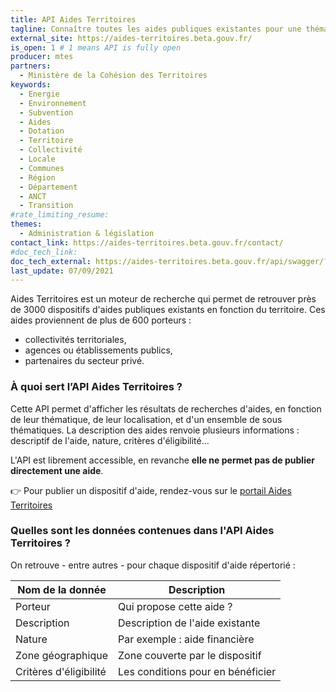 ```yaml
---
title: API Aides Territoires
tagline: Connaître toutes les aides publiques existantes pour une thématique selon le territoire
external_site: https://aides-territoires.beta.gouv.fr/
is_open: 1 # 1 means API is fully open
producer: mtes
partners: 
  - Ministère de la Cohésion des Territoires
keywords:
  - Energie
  - Environnement
  - Subvention
  - Aides
  - Dotation
  - Territoire
  - Collectivité
  - Locale
  - Communes
  - Région
  - Département
  - ANCT
  - Transition
#rate_limiting_resume: 
themes:
  - Administration & législation
contact_link: https://aides-territoires.beta.gouv.fr/contact/
#doc_tech_link: 
doc_tech_external: https://aides-territoires.beta.gouv.fr/api/swagger/?version=1.3
last_update: 07/09/2021
---
```


Aides Territoires est un moteur de recherche qui permet de retrouver près de 3000 dispositifs d'aides publiques existants en fonction du territoire. Ces aides proviennent de plus de 600 porteurs :

- collectivités territoriales,
- agences ou établissements publics,
- partenaires du secteur privé.

### À quoi sert l’API Aides Territoires ?

Cette API permet d'afficher les résultats de recherches d'aides, en fonction de leur thématique, de leur localisation, et d'un ensemble de sous thématiques.
La description des aides renvoie plusieurs informations : descriptif de l'aide, nature, critères d'éligibilité...

L'API est librement accessible, en revanche **elle ne permet pas de publier directement une aide**.

👉 Pour publier un dispositif d'aide, rendez-vous sur le [portail Aides Territoires](https://aides-territoires.beta.gouv.fr/comptes/inscription/?next=/aides/publications/)

### Quelles sont les données contenues dans l'API Aides Territoires ?

On retrouve - entre autres - pour chaque dispositif d'aide répertorié :

| Nom de la donnée      | Description                        |
| --------------------- | ---------------------------------- |
| Porteur               | Qui propose cette aide ?           |
| Description           | Description de l'aide existante    |
| Nature                | Par exemple : aide financière      |
| Zone géographique     | Zone couverte par le dispositif    |
| Critères d'éligibilité| Les conditions pour en bénéficier  |
